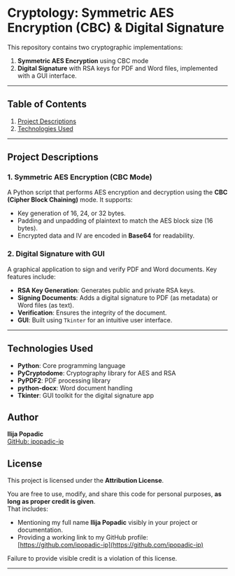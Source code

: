 # Cryptology: Symmetric AES Encryption (CBC) & Digital Signature

This repository contains two cryptographic implementations:  
1. **Symmetric AES Encryption** using CBC mode  
2. **Digital Signature** with RSA keys for PDF and Word files, implemented with a GUI interface.

---

## Table of Contents
1. [Project Descriptions](#project-descriptions)  
2. [Technologies Used](#technologies-used)
   
---

## Project Descriptions

### 1. Symmetric AES Encryption (CBC Mode)
A Python script that performs AES encryption and decryption using the **CBC (Cipher Block Chaining)** mode. It supports:
- Key generation of 16, 24, or 32 bytes.  
- Padding and unpadding of plaintext to match the AES block size (16 bytes).  
- Encrypted data and IV are encoded in **Base64** for readability.  

### 2. Digital Signature with GUI
A graphical application to sign and verify PDF and Word documents. Key features include:
- **RSA Key Generation**: Generates public and private RSA keys.
- **Signing Documents**: Adds a digital signature to PDF (as metadata) or Word files (as text).  
- **Verification**: Ensures the integrity of the document.  
- **GUI**: Built using `Tkinter` for an intuitive user interface.

---

## Technologies Used
- **Python**: Core programming language  
- **PyCryptodome**: Cryptography library for AES and RSA  
- **PyPDF2**: PDF processing library  
- **python-docx**: Word document handling  
- **Tkinter**: GUI toolkit for the digital signature app

## Author

**Ilija Popadic**  
[GitHub: ipopadic-ip](https://github.com/ipopadic-ip)

## License

This project is licensed under the **Attribution License**.

You are free to use, modify, and share this code for personal purposes, **as long as proper credit is given**.  
That includes:

- Mentioning my full name **Ilija Popadic** visibly in your project or documentation.
- Providing a working link to my GitHub profile: [https://github.com/ipopadic-ip](https://github.com/ipopadic-ip)

Failure to provide visible credit is a violation of this license.

---
